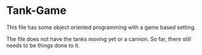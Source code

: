 # Tank-Game

This file has some object oriented programming with a game based setting. 

The file does not have the tanks moving yet or a cannon. So far, there still needs to be things done to it. 
